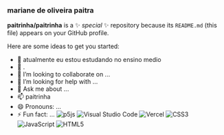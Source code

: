 ### mariane de oliveira paitra


**paitrinha/paitrinha** is a ✨ _special_ ✨ repository because its `README.md` (this file) appears on your GitHub profile.

Here are some ideas to get you started:

- 🔭 atualmente eu estou estudando no ensino medio
- 🌱 .
- 👯 I’m looking to collaborate on ...
- 🤔 I’m looking for help with ...
- 💬 Ask me about ...
- 📫 paitrinha
- 😄 Pronouns: ...
- ⚡ Fun fact: ...
![p5js](https://img.shields.io/badge/p5.js-ED225D?style=for-the-badge&logo=p5.js&logoColor=FFFFFF)
![Visual Studio Code](https://img.shields.io/badge/Visual%20Studio%20Code-0078d7.svg?style=for-the-badge&logo=visual-studio-code&logoColor=white)
![Vercel](https://img.shields.io/badge/vercel-%23000000.svg?style=for-the-badge&logo=vercel&logoColor=white)
![CSS3](https://img.shields.io/badge/css3-%231572B6.svg?style=for-the-badge&logo=css3&logoColor=white)
![JavaScript](https://img.shields.io/badge/javascript-%23323330.svg?style=for-the-badge&logo=javascript&logoColor=%23F7DF1E)
![HTML5](https://img.shields.io/badge/html5-%23E34F26.svg?style=for-the-badge&logo=html5&logoColor=white)
